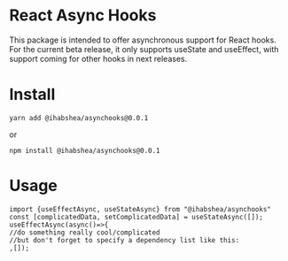 # React Async Hooks

This package is intended to offer asynchronous support for React hooks. For the current beta release, it only supports useState and useEffect, with support coming for other hooks in next releases.
# Install

    yarn add @ihabshea/asynchooks@0.0.1
 or   

    npm install @ihabshea/asynchooks@0.0.1

# Usage

    import {useEffectAsync, useStateAsync} from "@ihabshea/asynchooks"
    const [complicatedData, setComplicatedData] = useStateAsync([]);
    useEffectAsync(async()=>{
    //do something really cool/complicated
    //but don't forget to specify a dependency list like this:
    ,[]);
